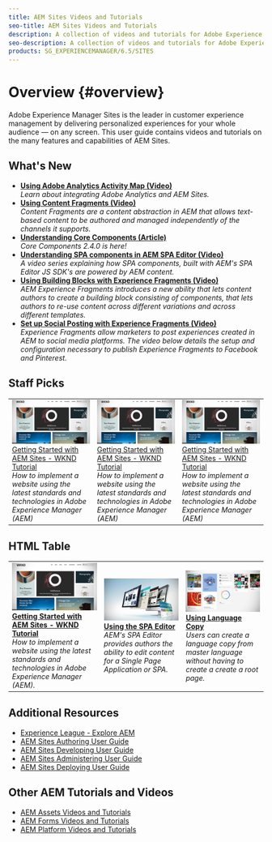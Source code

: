 ```yaml
---
title: AEM Sites Videos and Tutorials
seo-title: AEM Sites Videos and Tutorials
description: A collection of videos and tutorials for Adobe Experience Manager Sites. 
seo-description: A collection of videos and tutorials for Adobe Experience Manager Sites
products: SG_EXPERIENCEMANAGER/6.5/SITES
---
```


# Overview {#overview}

Adobe Experience Manager Sites is the leader in customer experience management by delivering personalized experiences for your whole audience — on any screen. This user guide contains videos and tutorials on the many features and capabilities of AEM Sites.

## What's New

* **[Using Adobe Analytics Activity Map (Video)](./analytics/activity-map-feature-video-use.md)**  
  *Learn about integrating Adobe Analytics and AEM Sites.*
* **[Using Content Fragments (Video)](./experience-fragments/experience-fragment-target-feature-video-use.md)**  
    *Content Fragments are a content abstraction in AEM that allows text-based content to be authored and managed independently of the channels it supports.*
* **[Understanding Core Components (Article)](./components/core-components-feature-video-understand.md)**  
    *Core Components 2.4.0 is here!*
* **[Understanding SPA components in AEM SPA Editor (Video)](./spa-editor/spa-editor-components-technical-video-understand.md)**  
    *A video series explaining how SPA components, built with AEM's SPA Editor JS SDK's are powered by AEM content.*
* **[Using Building Blocks with Experience Fragments (Video)](./experience-fragments/building-blocks-experience-fragment-feature-video-use.md)**  
    *AEM Experience Fragments introduces a new ability that lets content authors to create a building block consisting of components, that lets authors to re-use content across different variations and across different templates.*
* **[Set up Social Posting with Experience Fragments (Video)](./experience-fragments/experience-fragments-social-technical-video-setup.md)**  
    *Experience Fragments allow marketers to post experiences created in AEM to social media platforms. The video below details the setup and configuration necessary to publish Experience Fragments to Facebook and Pinterest.*

## Staff Picks

|         |      |      |
|---------|------|------|
| ![Getting Started with AEM Sites - WKND Tutorial](assets/aem-wknd-tutorial.png) <br/> [Getting Started with AEM Sites - WKND Tutorial](https://docs.adobe.com/content/help/en/experience-manager-learn/getting-started-wknd-tutorial-develop/overview.html)<br/> *How to implement a website using the latest standards and technologies in Adobe Experience Manager (AEM)*| ![Getting Started with AEM Sites - WKND Tutorial](assets/aem-wknd-tutorial.png) <br/> [Getting Started with AEM Sites - WKND Tutorial](https://docs.adobe.com/content/help/en/experience-manager-learn/getting-started-wknd-tutorial-develop/overview.html)<br/> *How to implement a website using the latest standards and technologies in Adobe Experience Manager (AEM)* | ![Getting Started with AEM Sites - WKND Tutorial](assets/aem-wknd-tutorial.png) <br/> [Getting Started with AEM Sites - WKND Tutorial](https://docs.adobe.com/content/help/en/experience-manager-learn/getting-started-wknd-tutorial-develop/overview.html)<br/> *How to implement a website using the latest standards and technologies in Adobe Experience Manager (AEM)* |

## HTML Table

<table>
<tr>
  <td>
    <a href="https://docs.adobe.com/content/help/en/experience-manager-learn/getting-started-wknd-tutorial-develop/overview.html">
    <img alt="Getting Started with AEM Sites - WKND Tutorial" src="assets/aem-wknd-tutorial.png" />
    <br/>
    </a>
     <a href="https://docs.adobe.com/content/help/en/experience-manager-learn/getting-started-wknd-tutorial-develop/overview.html">
    <b>Getting Started with AEM Sites - WKND Tutorial</b>
    </a>
    <br/>
    <i>How to implement a website using the latest standards and technologies in Adobe Experience Manager (AEM).</i>
  </td>
  <td>
    <a href="spa-editor/spa-editor-framework-feature-video-use.md">
    <img alt="Using the SPA Editor" src="assets/spa-editor.jpg" />
    <br/>
    </a>
    <a href="spa-editor/spa-editor-framework-feature-video-use.md">
     <b>Using the SPA Editor</b>
    </a>
    <br />
    <i>AEM's SPA Editor provides authors the ability to edit content for a Single Page Application or SPA.</i>
  </td>
  <td>
    <a href="translation/language-copy-feature-video-use.md">
    <img alt="Using Language Copy" src="assets/translation.png" />
    <br/>
    </a>
    <a href="translation/language-copy-feature-video-use.md">
    <b>Using Language Copy</b>
    </a>
    <br />
    <i>Users can create a language copy from master language without having to create a create a root page.</i>
  </td>
</tr>
</table>

## Additional Resources

* [Experience League - Explore AEM](https://experienceleague.adobe.com/#recommended/solutions/experience-manager)
* [AEM Sites Authoring User Guide](https://helpx.adobe.com/experience-manager/6-5/sites/authoring/user-guide.html)
* [AEM Sites Developing User Guide](https://helpx.adobe.com/experience-manager/6-5/sites/developing/user-guide.html)
* [AEM Sites Administering User Guide](https://helpx.adobe.com/experience-manager/6-5/sites/administering/user-guide.html)
* [AEM Sites Deploying User Guide](https://helpx.adobe.com/experience-manager/6-5/sites/deploying/user-guide.html)

## Other AEM Tutorials and Videos

* [AEM Assets Videos and Tutorials](/help/assets/overview.md)
* [AEM Forms Videos and Tutorials](/help/forms/introduction.md)
* [AEM Platform Videos and Tutorials](/help/foundation/introduction.md)
